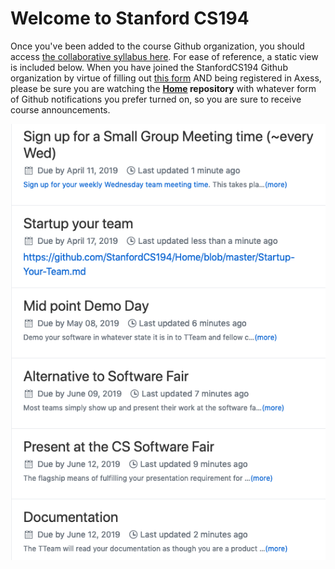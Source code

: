 # Welcome to Stanford CS194

Once you've been added to the course Github organization, you should access [the collaborative syllabus here](https://github.com/StanfordCS194/Home/milestones).  For ease of reference, a static view is included below. When you have joined the StanfordCS194 Github organization by virtue of filling out [this form](https://docs.google.com/forms/d/e/1FAIpQLScgtWeQ5-sYKLMKAaNTP0zgryhYboGRngn-UgX8auOe0YawDQ/viewform?usp=sf_link) AND being registered in Axess, please be sure you are watching the **[Home](https://github.com/StanfordCS194/Home) repository** with whatever form of Github notifications you prefer turned on, so you are sure to receive course announcements.

<img src="SpringMilestones.png" alt="syllabus" class="inline"/>
